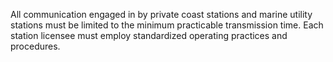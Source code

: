 All communication engaged in by private coast stations and marine utility stations must be limited to the minimum practicable transmission time. Each station licensee must employ standardized operating practices and procedures.

